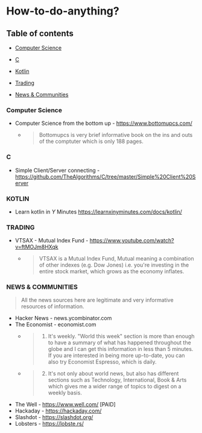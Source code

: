 # How-to-do-anything?

## Table of contents
* [Computer Science](https://github.com/ophionB/How-to-do-anything-/blob/master/README.md#computer-science)

* [C](https://github.com/ophionB/How-to-do-anything-/blob/master/README.md#c)
* [Kotlin](https://github.com/ophionB/How-to-do-anything-/blob/master/README.md#kotlin)

* [Trading](https://github.com/ophionB/How-to-do-anything-/blob/master/README.md#trading)
* [News & Communities](https://github.com/ophionB/How-to-do-anything-/blob/master/README.md#news--communities)

### Computer Science
 - Computer Science from the bottom up - https://www.bottomupcs.com/
   - > Bottomupcs is very brief informative book on the ins and outs of the comptuter which is only 188 pages.

### C
 - Simple Client/Server connecting - https://github.com/TheAlgorithms/C/tree/master/Simple%20Client%20Server
 
### KOTLIN
 - Learn kotlin in *Y* Minutes https://learnxinyminutes.com/docs/kotlin/

### TRADING
 - VTSAX  - Mutual Index Fund - https://www.youtube.com/watch?v=ftMOJm8HXqk<br/>
   - > VTSAX is a Mutual Index Fund, Mutual meaning a combination of other indexes (e.g. Dow Jones) i.e. you're investing in the entire stock market, which grows as the economy inflates.


### NEWS & COMMUNITIES
 > All the news sources here are legitimate and very informative resources of information.
 - Hacker News - news.ycombinator.com
 - The Economist - economist.com<br/>
   - > 1. It's weekly. "World this week" section is more than enough to have a summary of what has happened throughout the globe and I can get this information in less than 5 minutes. If you are interested in being more up-to-date, you can also try Economist Espresso, which is daily.<br/>
   - > 2. It's not only about world news, but also has different sections such as Technology, International, Book & Arts which gives me a wider range of topics to digest on a weekly basis.
 - The Well - https://www.well.com/ [PAID]
 - Hackaday - https://hackaday.com/
 - Slashdot - https://slashdot.org/
 - Lobsters - https://lobste.rs/
